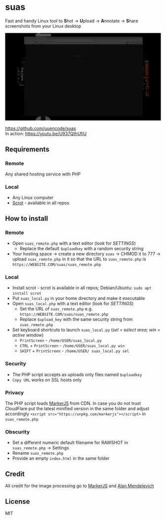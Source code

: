 # suas

Fast and handy Linux tool to **S**hot → **U**pload → **A**nnotate → **S**hare screenshots from your Linux desktop

![suas demo](/this-is-not-GIF.webp "void")

https://github.com/uuencode/suas  
In action: https://youtu.be/U937QthUfiU

## Requirements

### Remote

Any shared hosting service with PHP

### Local

- Any Linux computer
- [Scrot](https://en.wikipedia.org/wiki/Scrot) - available in all repos

## How to install

### Remote

- Open `suas_remote.php` with a text editor (look for *SETTINGS*)
	- Replace the default `$uploadkey` with a random security string
- Your hosting space → create a new directory `suas` → CHMOD it to 777 → upload `suas_remote.php` in it so that the URL to `suas_remote.php` is `https://WEBSITE.COM/suas/suas_remote.php`

### Local

- Install scrot - scrot is available in all repos; Debian/Ubuntu: `sudo apt install scrot`
- Put `suas_local.py` in your home directory and make it executable
- Open `suas_local.php` with a text editor (look for *SETTINGS*)
	- Set the URL of `suas_remote.php` e.g. `https://WEBSITE.COM/suas/suas_remote.php`
	- Replace `$upload_key` with the same security string from `suas_remote.php`
- Set keyboard shortcuts to launch `suas_local.py` (*sel = select area; win = active window*)
	- `PrintScreen` - `/home/USER/suas_local.py`
	- `CTRL` + `PrintScreen` - `/home/USER/suas_local.py win`
	- `SHIFT` + `PrintScreen` - `/home/USER/ suas_local.py sel`

### Security

- The PHP script accepts as uploads only files named `$uploadkey`
- `Copy URL` works on SSL hosts only

### Privacy
The PHP script loads [MarkerJS](https://markerjs.com/) from CDN. In case you do not trust CloudFlare put the latest minified version in the same folder and adjust accordingly `<script src="https://unpkg.com/markerjs"></script>` in `suas_remote.php`

### Obscurity

- Set a different numeric default filename for RAWSHOT in `suas_remote.php` → Settings
- Rename `suas_remote.php`
- Provide an empty `index.html` in the same folder

## Credit

All credit for the image processing go to [MarkerJS](https://markerjs.com/) and [Alan Mendelevich](https://ailon.org/)

## License

MIT